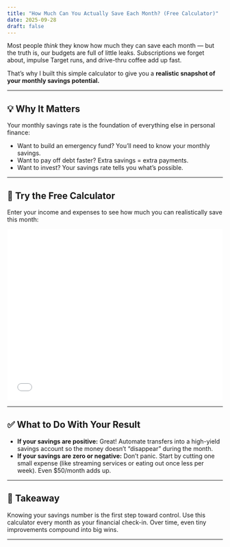 ```yaml
---
title: "How Much Can You Actually Save Each Month? (Free Calculator)"
date: 2025-09-28
draft: false
---
```


Most people *think* they know how much they can save each month — but the truth is, our budgets are full of little leaks. Subscriptions we forget about, impulse Target runs, and drive-thru coffee add up fast.

That’s why I built this simple calculator to give you a **realistic snapshot of your monthly savings potential.**

---

## 💡 Why It Matters
Your monthly savings rate is the foundation of everything else in personal finance:
- Want to build an emergency fund? You’ll need to know your monthly savings.
- Want to pay off debt faster? Extra savings = extra payments.
- Want to invest? Your savings rate tells you what’s possible.

---

## 🧮 Try the Free Calculator
Enter your income and expenses to see how much you can realistically save this month:

<iframe src="calculators/savings.html" width="100%" height="400" frameborder="0"></iframe>

---

## ✅ What to Do With Your Result
- **If your savings are positive:** Great! Automate transfers into a high-yield savings account so the money doesn’t “disappear” during the month.  
- **If your savings are zero or negative:** Don’t panic. Start by cutting one small expense (like streaming services or eating out once less per week). Even $50/month adds up.  

---

## 🚀 Takeaway
Knowing your savings number is the first step toward control. Use this calculator every month as your financial check-in. Over time, even tiny improvements compound into big wins.  

---
